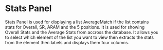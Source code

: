 # Stats Panel 

Stats Panel is used for displaying a list [AverageMatch](../../API/BackEnd/Other.md) if the list contains stats for Overall, SR, ARAM and the 5 positions. It is used for showing Overall Stats and the Average Stats from accross the database. It allows you to select which element of the list you want to view then extracts the stats from the element then labels and displays them four columns. 

